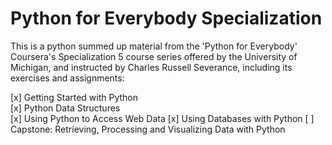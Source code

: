 # Python for Everybody Specialization

This is a python summed up material from the 'Python for Everybody' Coursera's Specialization 5 course series offered by the University of Michigan, and instructed by Charles Russell Severance, including its exercises and assignments:

[x] Getting Started with Python  
[x] Python Data Structures  
[x] Using Python to Access Web Data
[x] Using Databases with Python
[ ] Capstone: Retrieving, Processing and Visualizing Data with Python  
